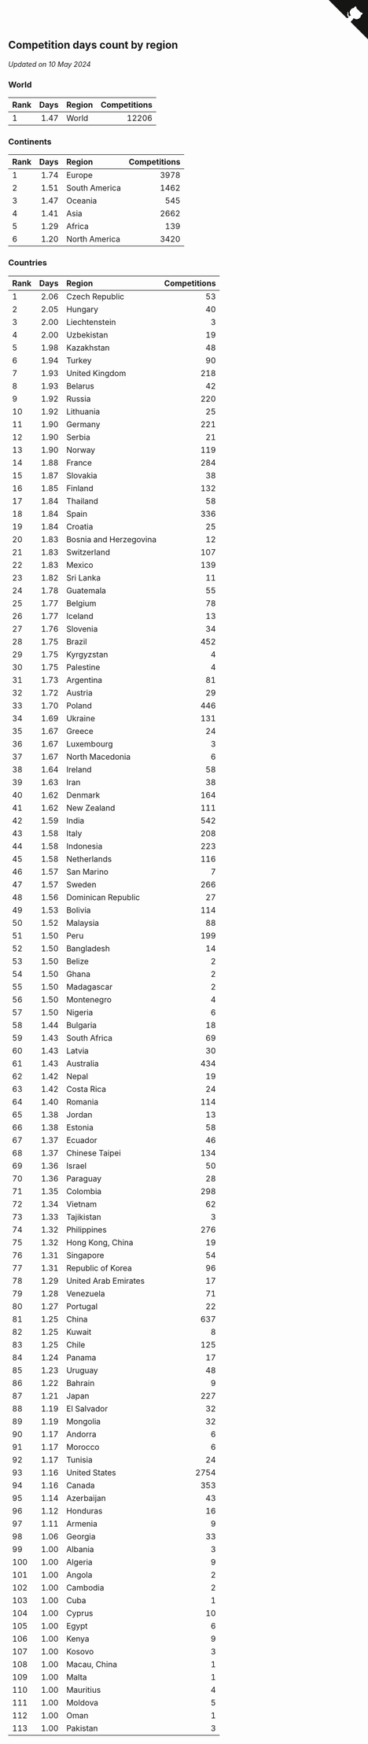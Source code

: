 ## Competition days count by region

*Updated on 10 May 2024*


### World

| Rank | Days | Region | Competitions |
| :--- | ---: | :--- | ---: |
| 1 | 1.47 | World | 12206 |

### Continents

| Rank | Days | Region | Competitions |
| :--- | ---: | :--- | ---: |
| 1 | 1.74 | Europe | 3978 |
| 2 | 1.51 | South America | 1462 |
| 3 | 1.47 | Oceania | 545 |
| 4 | 1.41 | Asia | 2662 |
| 5 | 1.29 | Africa | 139 |
| 6 | 1.20 | North America | 3420 |

### Countries

| Rank | Days | Region | Competitions |
| :--- | ---: | :--- | ---: |
| 1 | 2.06 | Czech Republic | 53 |
| 2 | 2.05 | Hungary | 40 |
| 3 | 2.00 | Liechtenstein | 3 |
| 4 | 2.00 | Uzbekistan | 19 |
| 5 | 1.98 | Kazakhstan | 48 |
| 6 | 1.94 | Turkey | 90 |
| 7 | 1.93 | United Kingdom | 218 |
| 8 | 1.93 | Belarus | 42 |
| 9 | 1.92 | Russia | 220 |
| 10 | 1.92 | Lithuania | 25 |
| 11 | 1.90 | Germany | 221 |
| 12 | 1.90 | Serbia | 21 |
| 13 | 1.90 | Norway | 119 |
| 14 | 1.88 | France | 284 |
| 15 | 1.87 | Slovakia | 38 |
| 16 | 1.85 | Finland | 132 |
| 17 | 1.84 | Thailand | 58 |
| 18 | 1.84 | Spain | 336 |
| 19 | 1.84 | Croatia | 25 |
| 20 | 1.83 | Bosnia and Herzegovina | 12 |
| 21 | 1.83 | Switzerland | 107 |
| 22 | 1.83 | Mexico | 139 |
| 23 | 1.82 | Sri Lanka | 11 |
| 24 | 1.78 | Guatemala | 55 |
| 25 | 1.77 | Belgium | 78 |
| 26 | 1.77 | Iceland | 13 |
| 27 | 1.76 | Slovenia | 34 |
| 28 | 1.75 | Brazil | 452 |
| 29 | 1.75 | Kyrgyzstan | 4 |
| 30 | 1.75 | Palestine | 4 |
| 31 | 1.73 | Argentina | 81 |
| 32 | 1.72 | Austria | 29 |
| 33 | 1.70 | Poland | 446 |
| 34 | 1.69 | Ukraine | 131 |
| 35 | 1.67 | Greece | 24 |
| 36 | 1.67 | Luxembourg | 3 |
| 37 | 1.67 | North Macedonia | 6 |
| 38 | 1.64 | Ireland | 58 |
| 39 | 1.63 | Iran | 38 |
| 40 | 1.62 | Denmark | 164 |
| 41 | 1.62 | New Zealand | 111 |
| 42 | 1.59 | India | 542 |
| 43 | 1.58 | Italy | 208 |
| 44 | 1.58 | Indonesia | 223 |
| 45 | 1.58 | Netherlands | 116 |
| 46 | 1.57 | San Marino | 7 |
| 47 | 1.57 | Sweden | 266 |
| 48 | 1.56 | Dominican Republic | 27 |
| 49 | 1.53 | Bolivia | 114 |
| 50 | 1.52 | Malaysia | 88 |
| 51 | 1.50 | Peru | 199 |
| 52 | 1.50 | Bangladesh | 14 |
| 53 | 1.50 | Belize | 2 |
| 54 | 1.50 | Ghana | 2 |
| 55 | 1.50 | Madagascar | 2 |
| 56 | 1.50 | Montenegro | 4 |
| 57 | 1.50 | Nigeria | 6 |
| 58 | 1.44 | Bulgaria | 18 |
| 59 | 1.43 | South Africa | 69 |
| 60 | 1.43 | Latvia | 30 |
| 61 | 1.43 | Australia | 434 |
| 62 | 1.42 | Nepal | 19 |
| 63 | 1.42 | Costa Rica | 24 |
| 64 | 1.40 | Romania | 114 |
| 65 | 1.38 | Jordan | 13 |
| 66 | 1.38 | Estonia | 58 |
| 67 | 1.37 | Ecuador | 46 |
| 68 | 1.37 | Chinese Taipei | 134 |
| 69 | 1.36 | Israel | 50 |
| 70 | 1.36 | Paraguay | 28 |
| 71 | 1.35 | Colombia | 298 |
| 72 | 1.34 | Vietnam | 62 |
| 73 | 1.33 | Tajikistan | 3 |
| 74 | 1.32 | Philippines | 276 |
| 75 | 1.32 | Hong Kong, China | 19 |
| 76 | 1.31 | Singapore | 54 |
| 77 | 1.31 | Republic of Korea | 96 |
| 78 | 1.29 | United Arab Emirates | 17 |
| 79 | 1.28 | Venezuela | 71 |
| 80 | 1.27 | Portugal | 22 |
| 81 | 1.25 | China | 637 |
| 82 | 1.25 | Kuwait | 8 |
| 83 | 1.25 | Chile | 125 |
| 84 | 1.24 | Panama | 17 |
| 85 | 1.23 | Uruguay | 48 |
| 86 | 1.22 | Bahrain | 9 |
| 87 | 1.21 | Japan | 227 |
| 88 | 1.19 | El Salvador | 32 |
| 89 | 1.19 | Mongolia | 32 |
| 90 | 1.17 | Andorra | 6 |
| 91 | 1.17 | Morocco | 6 |
| 92 | 1.17 | Tunisia | 24 |
| 93 | 1.16 | United States | 2754 |
| 94 | 1.16 | Canada | 353 |
| 95 | 1.14 | Azerbaijan | 43 |
| 96 | 1.12 | Honduras | 16 |
| 97 | 1.11 | Armenia | 9 |
| 98 | 1.06 | Georgia | 33 |
| 99 | 1.00 | Albania | 3 |
| 100 | 1.00 | Algeria | 9 |
| 101 | 1.00 | Angola | 2 |
| 102 | 1.00 | Cambodia | 2 |
| 103 | 1.00 | Cuba | 1 |
| 104 | 1.00 | Cyprus | 10 |
| 105 | 1.00 | Egypt | 6 |
| 106 | 1.00 | Kenya | 9 |
| 107 | 1.00 | Kosovo | 3 |
| 108 | 1.00 | Macau, China | 1 |
| 109 | 1.00 | Malta | 1 |
| 110 | 1.00 | Mauritius | 4 |
| 111 | 1.00 | Moldova | 5 |
| 112 | 1.00 | Oman | 1 |
| 113 | 1.00 | Pakistan | 3 |


<a href="https://github.com/JustinTimeCuber/wca_statistics" class="github-corner" aria-label="View source on Github"><svg width="80" height="80" viewBox="0 0 250 250" style="fill:#151513; color:#fff; position: absolute; top: 0; border: 0; right: 0;" aria-hidden="true"><path d="M0,0 L115,115 L130,115 L142,142 L250,250 L250,0 Z"></path><path d="M128.3,109.0 C113.8,99.7 119.0,89.6 119.0,89.6 C122.0,82.7 120.5,78.6 120.5,78.6 C119.2,72.0 123.4,76.3 123.4,76.3 C127.3,80.9 125.5,87.3 125.5,87.3 C122.9,97.6 130.6,101.9 134.4,103.2" fill="currentColor" style="transform-origin: 130px 106px;" class="octo-arm"></path><path d="M115.0,115.0 C114.9,115.1 118.7,116.5 119.8,115.4 L133.7,101.6 C136.9,99.2 139.9,98.4 142.2,98.6 C133.8,88.0 127.5,74.4 143.8,58.0 C148.5,53.4 154.0,51.2 159.7,51.0 C160.3,49.4 163.2,43.6 171.4,40.1 C171.4,40.1 176.1,42.5 178.8,56.2 C183.1,58.6 187.2,61.8 190.9,65.4 C194.5,69.0 197.7,73.2 200.1,77.6 C213.8,80.2 216.3,84.9 216.3,84.9 C212.7,93.1 206.9,96.0 205.4,96.6 C205.1,102.4 203.0,107.8 198.3,112.5 C181.9,128.9 168.3,122.5 157.7,114.1 C157.9,116.9 156.7,120.9 152.7,124.9 L141.0,136.5 C139.8,137.7 141.6,141.9 141.8,141.8 Z" fill="currentColor" class="octo-body"></path></svg></a><style>.github-corner:hover .octo-arm{animation:octocat-wave 560ms ease-in-out}@keyframes octocat-wave{0%,100%{transform:rotate(0)}20%,60%{transform:rotate(-25deg)}40%,80%{transform:rotate(10deg)}}@media (max-width:500px){.github-corner:hover .octo-arm{animation:none}.github-corner .octo-arm{animation:octocat-wave 560ms ease-in-out}}</style>
